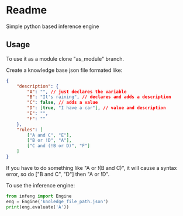 # Readme

Simple python based inference engine

## Usage

To use it as a module clone "as_module" branch.

Create a knowledge base json file formated like:
```json
{
	"description": {
		"A": "", // just declares the variable
		"B": "It's raining", // declares and adds a description
		"C": false, // adds a value
		"D": [true, "I have a car"], // value and description
		"E": "",
		"F": ""
	},
	"rules": [
		["A and C", "E"],
		["B or !D", "A"],
		["C and (!B or D)", "F"]
	]
}
```
If you have to do something like "A or !(B and C)", it will cause a syntax error, so do ["B and C", "D"] then "A or !D".

To use the inference engine:
```python
from infeng import Engine
eng = Engine('knoledge_file_path.json')
print(eng.evaluate('A'))
```
